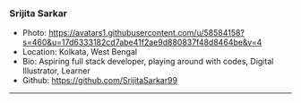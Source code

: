 ### Srijita Sarkar
- Photo: https://avatars1.githubusercontent.com/u/58584158?s=460&u=17d6333182cd7abe41f2ae9d880837f48d8464be&v=4
- Location: Kolkata, West Bengal
- Bio: Aspiring full stack developer, playing around with codes, Digital Illustrator, Learner
- Github: https://github.com/SrijitaSarkar99
***
